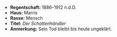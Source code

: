 - **Regentschaft:** 1886–1912 n.d.D.
- **Haus:** Marris
- **Rasse:** Mensch
- **Titel:** _Der Schattenhändler_
- **Anmerkung:** Sein Tod bleibt bis heute ungeklärt.
